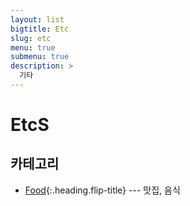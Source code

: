 ```yaml
---
layout: list
bigtitle: Etc
slug: etc
menu: true
submenu: true
description: >
  기타
---
```


# EtcS

## 카테고리

- [Food]{:.heading.flip-title} --- 맛집, 음식

[Food]: /food/
